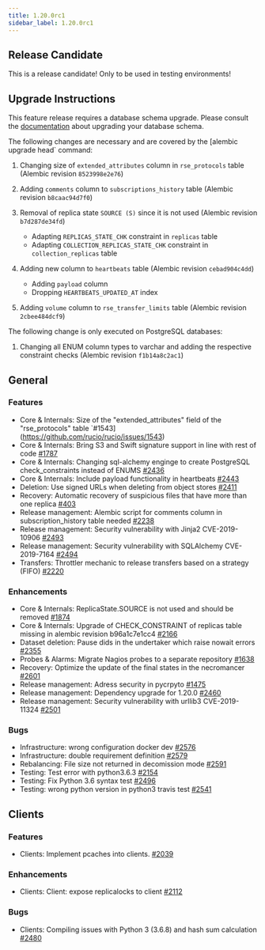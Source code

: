 ```yaml
---
title: 1.20.0rc1
sidebar_label: 1.20.0rc1
---
```


## Release Candidate

This is a release candidate! Only to be used in testing environments!

## Upgrade Instructions

This feature release requires a database schema upgrade. Please consult the [documentation](https://rucio.readthedocs.io/en/latest/database.html) about upgrading your database schema.

The following changes are necessary and are covered by the [alembic upgrade head` command:

1. Changing size of `extended_attributes` column in `rse_protocols` table (Alembic revision `8523998e2e76`)

2. Adding `comments` column to `subscriptions_history` table (Alembic revision `b8caac94d7f0`)

3. Removal of replica state `SOURCE (S)` since it is not used (Alembic revision `b7d287de34fd`)
   
   - Adapting `REPLICAS_STATE_CHK` constraint in `replicas` table
   - Adapting `COLLECTION_REPLICAS_STATE_CHK` constraint in `collection_replicas` table

4. Adding new column to `heartbeats` table (Alembic revision `cebad904c4dd`)

   - Adding `payload` column
   - Dropping `HEARTBEATS_UPDATED_AT` index

5. Adding `volume` column to `rse_transfer_limits` table (Alembic revision `2cbee484dcf9`)

The following change is only executed on PostgreSQL databases:

1. Changing all ENUM column types to varchar and adding the respective constraint checks (Alembic revision `f1b14a8c2ac1`)
 
## General

### Features

- Core & Internals: Size of the "extended_attributes" field of the "rse_protocols" table `#1543](https://github.com/rucio/rucio/issues/1543)
- Core & Internals: Bring S3 and Swift signature support in line with rest of code [#1787](https://github.com/rucio/rucio/issues/1787)
- Core & Internals: Changing sql-alchemy enginge to create PostgreSQL check_constraints instead of ENUMS [#2436](https://github.com/rucio/rucio/issues/2436)
- Core & Internals: Include payload functionality in heartbeats [#2443](https://github.com/rucio/rucio/issues/2443)
- Deletion: Use signed URLs when deleting from object stores [#2411](https://github.com/rucio/rucio/issues/2411)
- Recovery: Automatic recovery of suspicious files that have more than one replica [#403](https://github.com/rucio/rucio/issues/403)
- Release management: Alembic script for comments column in subscription_history table needed [#2238](https://github.com/rucio/rucio/issues/2238)
- Release management: Security vulnerability with Jinja2 CVE-2019-10906 [#2493](https://github.com/rucio/rucio/issues/2493)
- Release management: Security vulnerability with SQLAlchemy CVE-2019-7164 [#2494](https://github.com/rucio/rucio/issues/2494)
- Transfers: Throttler mechanic to release transfers based on a strategy (FIFO) [#2220](https://github.com/rucio/rucio/issues/2220)

### Enhancements

- Core & Internals: ReplicaState.SOURCE is not used and should be removed [#1874](https://github.com/rucio/rucio/issues/1874)
- Core & Internals: Upgrade of CHECK_CONSTRAINT of replicas table missing in alembic revision b96a1c7e1cc4 [#2166](https://github.com/rucio/rucio/issues/2166)
- Dataset deletion: Pause dids in the undertaker which raise nowait errors [#2355](https://github.com/rucio/rucio/issues/2355)
- Probes & Alarms: Migrate Nagios probes to a separate repository [#1638](https://github.com/rucio/rucio/issues/1638)
- Recovery: Optimize the update of the final states in the necromancer [#2601](https://github.com/rucio/rucio/issues/2601)
- Release management: Adress security in pycrpyto [#1475](https://github.com/rucio/rucio/issues/1475)
- Release management: Dependency upgrade for 1.20.0 [#2460](https://github.com/rucio/rucio/issues/2460)
- Release management: Security vulnerability with urllib3 CVE-2019-11324 [#2501](https://github.com/rucio/rucio/issues/2501)

### Bugs

- Infrastructure: wrong configuration docker dev [#2576](https://github.com/rucio/rucio/issues/2576)
- Infrastructure: double requirement definition [#2579](https://github.com/rucio/rucio/issues/2579)
- Rebalancing: File size not returned in decomission mode [#2591](https://github.com/rucio/rucio/issues/2591)
- Testing: Test error with python3.6.3 [#2154](https://github.com/rucio/rucio/issues/2154)
- Testing: Fix Python 3.6 syntax test [#2496](https://github.com/rucio/rucio/issues/2496)
- Testing: wrong python version in python3 travis test [#2541](https://github.com/rucio/rucio/issues/2541)

## Clients

### Features

- Clients: Implement pcaches into clients. [#2039](https://github.com/rucio/rucio/issues/2039)

### Enhancements

- Clients: Client: expose replicalocks to client [#2112](https://github.com/rucio/rucio/issues/2112)

### Bugs

- Clients: Compiling issues with Python 3 (3.6.8) and hash sum calculation [#2480](https://github.com/rucio/rucio/issues/2480)
